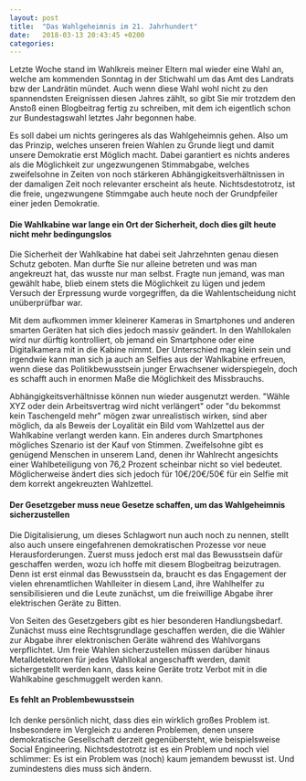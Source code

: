 ```yaml
---
layout: post
title:  "Das Wahlgeheimnis im 21. Jahrhundert"
date:   2018-03-13 20:43:45 +0200
categories:
---
```


Letzte Woche stand im Wahlkreis meiner Eltern mal wieder eine Wahl an, welche am
kommenden Sonntag in der Stichwahl um das Amt des Landrats bzw der Landrätin
mündet. Auch wenn diese Wahl wohl nicht zu den spannendsten Ereignissen diesen
Jahres zählt, so gibt Sie mir trotzdem den Anstoß einen Blogbeitrag fertig zu
schreiben, mit dem ich eigentlich schon zur Bundestagswahl letztes Jahr begonnen
habe.

<!--more-->

Es soll dabei um nichts geringeres als das Wahlgeheimnis gehen. Also um das
Prinzip, welches unseren freien Wahlen zu Grunde liegt und damit unsere
Demokratie erst Möglich macht. Dabei garantiert es nichts anderes als die
Möglichkeit zur ungezwungenen Stimmabgabe, welches zweifelsohne in Zeiten von
noch stärkeren Abhängigkeitsverhältnissen in der damaligen Zeit noch
relevanter erscheint als heute. Nichtsdestotrotz, ist die freie, ungezwungene
Stimmgabe auch heute noch der Grundpfeiler einer jeden Demokratie.

#### Die Wahlkabine war lange ein Ort der Sicherheit, doch dies gilt heute nicht mehr bedingungslos

Die Sicherheit der Wahlkabine hat dabei seit Jahrzehnten genau diesen Schutz
geboten. Man durfte Sie nur alleine betreten und was man angekreuzt hat, das
wusste nur man selbst. Fragte nun jemand, was man gewählt habe, blieb einem
stets die Möglichkeit zu lügen und jedem Versuch der Erpressung wurde
vorgegriffen, da die Wahlentscheidung nicht unüberprüfbar war.

Mit dem aufkommen immer kleinerer Kameras in Smartphones und anderen smarten
Geräten hat sich dies jedoch massiv geändert. In den Wahllokalen wird nur
dürftig kontrolliert, ob jemand ein Smartphone oder eine Digitalkamera mit in
die Kabine nimmt. Der Unterschied mag klein sein und irgendwie kann man sich ja
auch an Selfies aus der Wahlkabine erfreuen, wenn diese das Politikbewusstsein
junger Erwachsener widerspiegeln, doch es schafft auch in enormen Maße die
Möglichkeit des Missbrauchs.

Abhängigkeitsverhältnisse können nun wieder ausgenutzt werden. "Wähle XYZ
oder dein Arbeitsvertrag wird nicht verlängert" oder "du bekommst kein
Taschengeld mehr" mögen zwar unrealistisch wirken, sind aber möglich, da
als Beweis der Loyalität ein Bild vom Wahlzettel aus der Wahlkabine verlangt
werden kann. Ein anderes durch Smartphones mögliches Szenario ist der Kauf von
Stimmen. Zweifelsohne gibt es genügend Menschen in unserem Land, denen ihr
Wahlrecht angesichts einer Wahlbeteiligung von 76,2 Prozent scheinbar nicht so
viel bedeutet. Möglicherweise ändert dies sich jedoch für 10€/20€/50€ für
ein Selfie mit dem korrekt angekreuzten Wahlzettel.

#### Der Gesetzgeber muss neue Gesetze schaffen, um das Wahlgeheimnis sicherzustellen

Die Digitalisierung, um dieses Schlagwort nun auch noch zu nennen, stellt also
auch unsere eingefahrenen demokratischen Prozesse vor neue Herausforderungen.
Zuerst muss jedoch erst mal das Bewusstsein dafür geschaffen werden, wozu ich
hoffe mit diesem Blogbeitrag beizutragen. Denn ist erst einmal das Bewusstsein
da, braucht es das Engagement der vielen ehrenamtlichen Wahlleiter in diesem
Land, ihre Wahlhelfer zu sensibilisieren und die Leute zunächst, um die
freiwillige Abgabe ihrer elektrischen Geräte zu Bitten.

Von Seiten des Gesetzgebers gibt es hier besonderen Handlungsbedarf. Zunächst
muss eine Rechtsgrundlage geschaffen werden, die die Wähler zur Abgabe ihrer
elektronischen Geräte während des Wahlvorgans verpflichtet. Um freie Wahlen
sicherzustellen müssen darüber hinaus Metalldetektoren für jedes Wahllokal
angeschafft werden, damit sichergestellt werden kann, dass keine Geräte trotz
Verbot mit in die Wahlkabine geschmuggelt werden kann.

#### Es fehlt an Problembewusstsein

Ich denke persönlich nicht, dass dies ein wirklich großes Problem ist.
Insbesondere im Vergleich zu anderen Problemen, denen unsere demokratische
Gesellschaft derzeit gegenübersteht, wie beispielsweise Social Engineering.
Nichtsdestotrotz ist es ein Problem und noch viel schlimmer: Es ist ein Problem
was (noch) kaum jemandem bewusst ist. Und zumindestens dies muss sich ändern.
